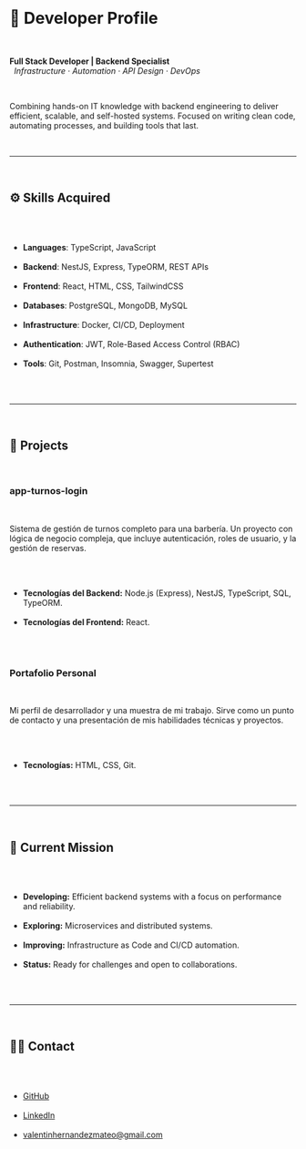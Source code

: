 <!DOCTYPE html>
<html lang="en">
<head>
  <meta charset="UTF-8">
  <meta name="viewport" content="width=device-width, initial-scale=1.0">
</head>
<body>
  <h1>🧠 Developer Profile</h1>
  <p><strong>Full Stack Developer | Backend Specialist</strong><br>
  <em>Infrastructure · Automation · API Design · DevOps</em></p>
  <p>Combining hands-on IT knowledge with backend engineering to deliver efficient, scalable, and self-hosted systems. Focused on writing clean code, automating processes, and building tools that last.</p>

  <hr>

  <h2>⚙️ Skills Acquired</h2>
  <ul>
    <li><strong>Languages</strong>: TypeScript, JavaScript</li>
    <li><strong>Backend</strong>: NestJS, Express, TypeORM, REST APIs</li>
    <li><strong>Frontend</strong>: React, HTML, CSS, TailwindCSS</li>
    <li><strong>Databases</strong>: PostgreSQL, MongoDB, MySQL</li>
    <li><strong>Infrastructure</strong>: Docker, CI/CD, Deployment</li>
    <li><strong>Authentication</strong>: JWT, Role-Based Access Control (RBAC)</li>
    <li><strong>Tools</strong>: Git, Postman, Insomnia, Swagger, Supertest</li>
  </ul>

  <hr>

  <h2>📂 Projects</h2>
  <h3>**app-turnos-login**</h3>
  <p>Sistema de gestión de turnos completo para una barbería. Un proyecto con lógica de negocio compleja, que incluye autenticación, roles de usuario, y la gestión de reservas.</p>
  <ul>
    <li><strong>Tecnologías del Backend:</strong> Node.js (Express), NestJS, TypeScript, SQL, TypeORM.</li>
    <li><strong>Tecnologías del Frontend:</strong> React.</li>
  </ul>

  <h3>**Portafolio Personal**</h3>
  <p>Mi perfil de desarrollador y una muestra de mi trabajo. Sirve como un punto de contacto y una presentación de mis habilidades técnicas y proyectos.</p>
  <ul>
    <li><strong>Tecnologías:</strong> HTML, CSS, Git.</li>
  </ul>

  <hr>

  <h2>🚀 Current Mission</h2>
  <ul>
    <li><strong>Developing:</strong> Efficient backend systems with a focus on performance and reliability.</li>
    <li><strong>Exploring:</strong> Microservices and distributed systems.</li>
    <li><strong>Improving:</strong> Infrastructure as Code and CI/CD automation.</li>
    <li><strong>Status:</strong> Ready for challenges and open to collaborations.</li>
  </ul>

  <hr>

  <h2>👨‍💻 Contact</h2>
  <ul>
    <li><a href="https://github.com/ValentinH8">GitHub</a></li>
    <li><a href="https://www.linkedin.com/in/valentinh8">LinkedIn</a></li>
    <li><a href="mailto:valentinhernandezmateo@gmail.com">valentinhernandezmateo@gmail.com</a></li>
  </ul>
</body>
</html>
